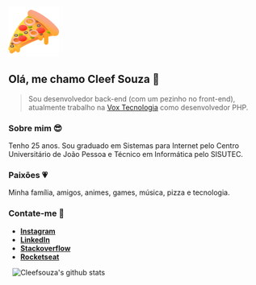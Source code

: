 <p>
   <img src=".github/logo.svg" width="100"/>
</p>

## Olá, me chamo Cleef Souza 👋

> Sou desenvolvedor back-end (com um pezinho no front-end), atualmente trabalho na [Vox Tecnologia](https://instagram.com/vox_tecnologia) como desenvolvedor PHP.

### Sobre mim :sunglasses:

Tenho 25 anos. Sou graduado em Sistemas para Internet pelo Centro Universitário de João Pessoa e Técnico em Informática pelo SISUTEC.

### Paixões :heartpulse:

Minha família, amigos, animes, games, música, pizza e tecnologia.

### Contate-me :speech_balloon:

- **[Instagram](https://www.instagram.com/cleefsouza)**
- **[LinkedIn](https://www.linkedin.com/in/aryosvalldo-cleef)**
- **[Stackoverflow](https://pt.stackoverflow.com/users/106572/cleef-souza?tab=profile)**
- **[Rocketseat](https://app.rocketseat.com.br/me/cleef-souza)**

&nbsp;
![Cleefsouza's github stats](https://github-readme-stats.vercel.app/api?username=cleefsouza&show_icons=true&theme=dark)